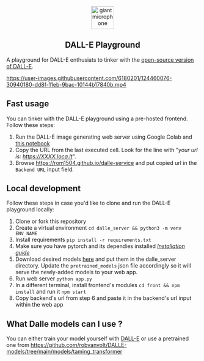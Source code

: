 <p align="center">
  <img width="60px" src="https://user-images.githubusercontent.com/6180201/124396344-45c64d00-dd09-11eb-9a51-b6ffb5d61b3c.png" alt="giant microphone"/><br/>
  <h2 align="center">DALL-E Playground</h2>
</p>

A playground for DALL-E enthusiats to tinker with the [open-source version of DALL-E](https://github.com/lucidrains/DALLE-pytorch).

https://user-images.githubusercontent.com/6180201/124460076-30940180-dd8f-11eb-9bac-10144b17840b.mp4

## Fast usage

You can tinker with the DALL-E playground using a pre-hosted frontend. Follow these steps:
1. Run the DALL-E image generating web server using Google Colab and [this notebook](https://colab.research.google.com/github/rom1504/dalle-service/blob/master/dalle_back.ipynb)
2. Copy the URL from the last executed cell. Look for the line with "_your url is: https://XXXX.loca.lt_".
3. Browse https://rom1504.github.io/dalle-service and put copied url in the `Backend URL` input field.

## Local development

Follow these steps in case you'd like to clone and run the DALL-E playground locally:
1. Clone or fork this repository
2. Create a virtual environment `cd dalle_server && python3 -m venv ENV_NAME`
3. Install requirements `pip install -r requirements.txt`
4. Make sure you have pytorch and its dependies installed _[Installation guide](https://pytorch.org/get-started/locally/)_
5. Download desired models [here](https://github.com/robvanvolt/DALLE-models/tree/main/models/taming_transformer) and put them in the dalle_server directory. Update the `pretrained_models` json file accordingly so it will serve the newly-added models to your web app.
6. Run web server `python app.py`
7. In a different terminal, install frontend's modules `cd front && npm install` and run it `npm start`
8. Copy backend's url from step 6 and paste it in the backend's url input within the web app


## What Dalle models can I use ?

You can either train your model yourself with [DALL-E](https://github.com/lucidrains/DALLE-pytorch) or use a pretrained one from https://github.com/robvanvolt/DALLE-models/tree/main/models/taming_transformer 
